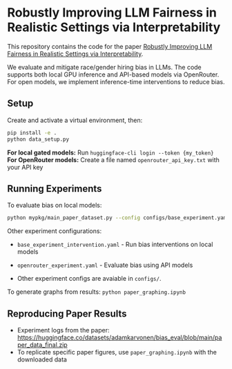 # Robustly Improving LLM Fairness in Realistic Settings via Interpretability

This repository contains the code for the paper [Robustly Improving LLM Fairness in Realistic Settings via Interpretability](https://arxiv.org/abs/2506.10922).

We evaluate and mitigate race/gender hiring bias in LLMs. The code supports both local GPU inference and API-based models via OpenRouter. For open models, we implement inference-time interventions to reduce bias.

## Setup

Create and activate a virtual environment, then:

```bash
pip install -e .
python data_setup.py
```

**For local gated models:** Run `huggingface-cli login --token {my_token}`  
**For OpenRouter models:** Create a file named `openrouter_api_key.txt` with your API key

## Running Experiments

To evaluate bias on local models:
```bash
python mypkg/main_paper_dataset.py --config configs/base_experiment.yaml
```

Other experiment configurations:
- `base_experiment_intervention.yaml` - Run bias interventions on local models
- `openrouter_experiment.yaml` - Evaluate bias using API models

- Other experiment configs are avaiable in `configs/`.

To generate graphs from results: `python paper_graphing.ipynb`

## Reproducing Paper Results

- Experiment logs from the paper: https://huggingface.co/datasets/adamkarvonen/bias_eval/blob/main/paper_data_final.zip
- To replicate specific paper figures, use `paper_graphing.ipynb` with the downloaded data